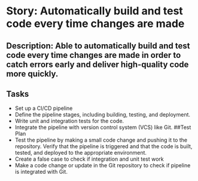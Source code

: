 # Story: Automatically build and test code every time changes are made
## Description: Able to automatically build and test code every time changes are made in order to catch errors early and deliver high-quality code more quickly.
## Tasks
* Set up a CI/CD pipeline
* Define the pipeline stages, including building, testing, and deployment. 
* Write unit and integration tests for the code. 
* Integrate the pipeline with version control system (VCS) like Git.
##Test Plan
* Test the pipeline by making a small code change and pushing it to the repository. Verify that the pipeline is triggered and that the code is built, tested, and deployed to the appropriate environment.
* Create a false case to check if integration and unit test work
* Make a code change or update in the Git repository to check if pipeline is integrated with Git.